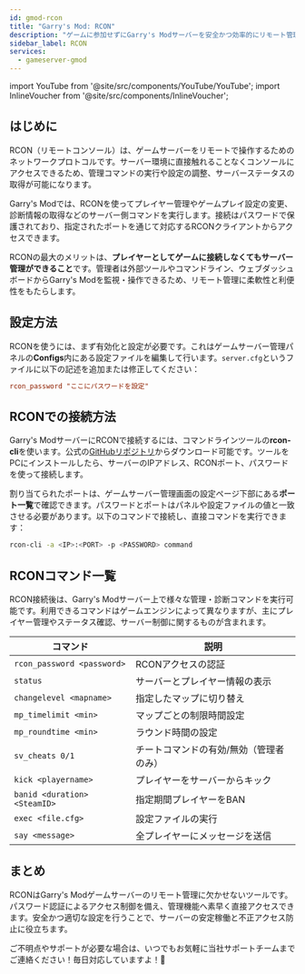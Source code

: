 ```yaml
---
id: gmod-rcon
title: "Garry's Mod: RCON"
description: "ゲームに参加せずにGarry's Modサーバーを安全かつ効率的にリモート管理する方法 → 今すぐチェック"
sidebar_label: RCON
services:
  - gameserver-gmod
---
```


import YouTube from '@site/src/components/YouTube/YouTube';
import InlineVoucher from '@site/src/components/InlineVoucher';

## はじめに

RCON（リモートコンソール）は、ゲームサーバーをリモートで操作するためのネットワークプロトコルです。サーバー環境に直接触れることなくコンソールにアクセスできるため、管理コマンドの実行や設定の調整、サーバーステータスの取得が可能になります。

Garry's Modでは、RCONを使ってプレイヤー管理やゲームプレイ設定の変更、診断情報の取得などのサーバー側コマンドを実行します。接続はパスワードで保護されており、指定されたポートを通じて対応するRCONクライアントからアクセスできます。

RCONの最大のメリットは、**プレイヤーとしてゲームに接続しなくてもサーバー管理ができること**です。管理者は外部ツールやコマンドライン、ウェブダッシュボードからGarry's Modを監視・操作できるため、リモート管理に柔軟性と利便性をもたらします。

<InlineVoucher />

## 設定方法

RCONを使うには、まず有効化と設定が必要です。これはゲームサーバー管理パネルの**Configs**内にある設定ファイルを編集して行います。`server.cfg`というファイルに以下の記述を追加または修正してください：

```cfg
rcon_password "ここにパスワードを設定"
```

## RCONでの接続方法

Garry's ModサーバーにRCONで接続するには、コマンドラインツールの**rcon-cli**を使います。公式の[GitHubリポジトリ](https://github.com/gorcon/rcon-cli)からダウンロード可能です。ツールをPCにインストールしたら、サーバーのIPアドレス、RCONポート、パスワードを使って接続します。

割り当てられたポートは、ゲームサーバー管理画面の設定ページ下部にある**ポート一覧**で確認できます。パスワードとポートはパネルや設定ファイルの値と一致させる必要があります。以下のコマンドで接続し、直接コマンドを実行できます：

```bash
rcon-cli -a <IP>:<PORT> -p <PASSWORD> command
```

## RCONコマンド一覧

RCON接続後は、Garry's Modサーバー上で様々な管理・診断コマンドを実行可能です。利用できるコマンドはゲームエンジンによって異なりますが、主にプレイヤー管理やステータス確認、サーバー制御に関するものが含まれます。

| コマンド                      | 説明                                         |
| ---------------------------- | -------------------------------------------- |
| `rcon_password <password>`   | RCONアクセスの認証                           |
| `status`                     | サーバーとプレイヤー情報の表示               |
| `changelevel <mapname>`      | 指定したマップに切り替え                     |
| `mp_timelimit <min>`         | マップごとの制限時間設定                     |
| `mp_roundtime <min>`         | ラウンド時間の設定                           |
| `sv_cheats 0/1`              | チートコマンドの有効/無効（管理者のみ）     |
| `kick <playername>`          | プレイヤーをサーバーからキック               |
| `banid <duration> <SteamID>` | 指定期間プレイヤーをBAN                       |
| `exec <file.cfg>`            | 設定ファイルの実行                           |
| `say <message>`              | 全プレイヤーにメッセージを送信               |

## まとめ

RCONはGarry's Modゲームサーバーのリモート管理に欠かせないツールです。パスワード認証によるアクセス制御を備え、管理機能へ素早く直接アクセスできます。安全かつ適切な設定を行うことで、サーバーの安定稼働と不正アクセス防止に役立ちます。

ご不明点やサポートが必要な場合は、いつでもお気軽に当社サポートチームまでご連絡ください！毎日対応していますよ！🙂

<InlineVoucher />